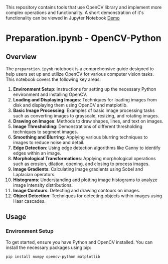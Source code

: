 This repository contains tools that use OpenCV library and implement more complex operations and functionality. A short demonstration of it's functionality can be viewed in Jupyter Notebook [Demo](demo.ipynb)

# Preparation.ipynb - OpenCV-Python

## Overview

The `preparation.ipynb` notebook is a comprehensive guide designed to help users set up and utilize OpenCV for various computer vision tasks. This notebook covers the following key areas:

1. **Environment Setup**: Instructions for setting up the necessary Python environment and installing OpenCV.
2. **Loading and Displaying Images**: Techniques for loading images from disk and displaying them using OpenCV and matplotlib.
3. **Basic Image Processing**: Examples of basic image processing tasks such as converting images to grayscale, resizing, and rotating images.
4. **Drawing on Images**: Methods to draw shapes, lines, and text on images.
5. **Image Thresholding**: Demonstrations of different thresholding techniques to segment images.
6. **Smoothing and Blurring**: Applying various blurring techniques to images to reduce noise and detail.
7. **Edge Detection**: Using edge detection algorithms like Canny to identify edges within an image.
8. **Morphological Transformations**: Applying morphological operations such as erosion, dilation, opening, and closing to process images.
9. **Image Gradients**: Calculating image gradients using Sobel and Laplacian operators.
10. **Histograms**: Understanding and plotting image histograms to analyze image intensity distributions.
11. **Image Contours**: Detecting and drawing contours on images.
12. **Object Detection**: Techniques for detecting objects within images using Haar cascades.

## Usage

### Environment Setup

To get started, ensure you have Python and OpenCV installed. You can install the necessary packages using pip:

```bash
pip install numpy opencv-python matplotlib

